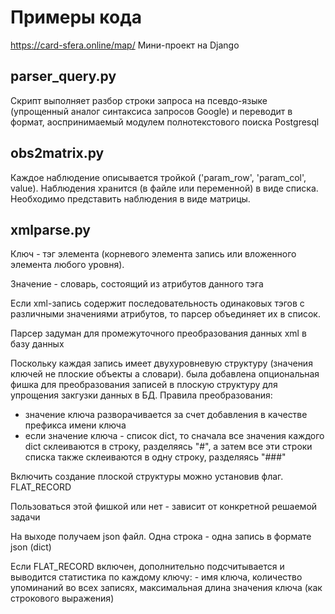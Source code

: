 # Примеры кода

https://card-sfera.online/map/  Мини-проект на Django

## parser_query.py
Скрипт выполняет разбор строки запроса на псевдо-языке (упрощенный аналог синтаксиса запросов Google) и переводит в формат, аоспринимаемый модулем полнотекстового поиска Postgresql

## obs2matrix.py
Каждое наблюдение описывается тройкой ('param_row', 'param_col', value). Наблюдения хранится (в файле или переменной) в виде списка. Необходимо представить наблюдения в виде матрицы.

## xmlparse.py
Ключ - тэг элемента (корневого элемента запись или вложенного элемента любого уровня).

Значение - словарь, состоящий из атрибутов данного тэга

Если xml-запись содержит последовательность одинаковых тэгов с различными значениями атрибутов, то парсер объединяет их в список. 

Парсер задуман для промежуточного преобразования данных xml в базу данных 

Поскольку каждая запись имеет двухуровневую структуру (значения ключей не плоские объекты а словари). была добавлена опциональная фишка для преобразования записей в плоскую структуру для упрощения закгузки данных в БД. Правила преобразования:
- значение ключа разворачивается за счет добавления в качестве префикса имени ключа
- если значение ключа - список dict, то сначала все значения каждого dict склеиваются в строку, разделяясь "#", а затем все эти строки списка также склеиваются в одну строку, разделяясь "###"

Включить создание плоской структуры можно установив флаг. FLAT_RECORD

Пользоваться этой фишкой или нет - зависит от конкретной решаемой задачи

На выходе получаем json файл. Одна строка - одна запись в формате json (dict)

Если FLAT_RECORD включен, дополнительно подсчитывается и выводится статистика по каждому ключу: - имя ключа, количество упоминаний во всех записях, максимальная длина значения ключа (как строкового выражения)

